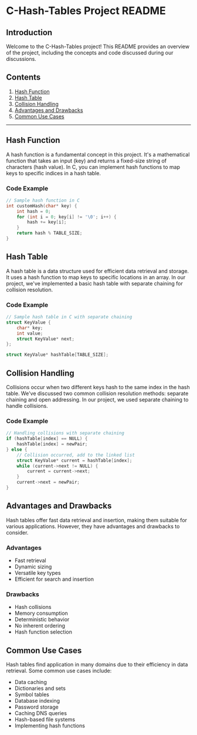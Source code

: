 # C-Hash-Tables Project README

## Introduction

Welcome to the C-Hash-Tables project! This README provides an overview of the project, including the concepts and code discussed during our discussions.

## Contents

1. [Hash Function](#hash-function)
2. [Hash Table](#hash-table)
3. [Collision Handling](#collision-handling)
4. [Advantages and Drawbacks](#advantages-and-drawbacks)
5. [Common Use Cases](#common-use-cases)

---

## Hash Function

A hash function is a fundamental concept in this project. It's a mathematical function that takes an input (key) and returns a fixed-size string of characters (hash value). In C, you can implement hash functions to map keys to specific indices in a hash table.

### Code Example

```c
// Sample hash function in C
int customHash(char* key) {
    int hash = 0;
    for (int i = 0; key[i] != '\0'; i++) {
        hash += key[i];
    }
    return hash % TABLE_SIZE;
}
```

## Hash Table

A hash table is a data structure used for efficient data retrieval and storage. It uses a hash function to map keys to specific locations in an array. In our project, we've implemented a basic hash table with separate chaining for collision resolution.

### Code Example

```c
// Sample hash table in C with separate chaining
struct KeyValue {
    char* key;
    int value;
    struct KeyValue* next;
};

struct KeyValue* hashTable[TABLE_SIZE];
```

## Collision Handling

Collisions occur when two different keys hash to the same index in the hash table. We've discussed two common collision resolution methods: separate chaining and open addressing. In our project, we used separate chaining to handle collisions.

### Code Example

```c
// Handling collisions with separate chaining
if (hashTable[index] == NULL) {
    hashTable[index] = newPair;
} else {
    // Collision occurred, add to the linked list
    struct KeyValue* current = hashTable[index];
    while (current->next != NULL) {
        current = current->next;
    }
    current->next = newPair;
}
```

## Advantages and Drawbacks

Hash tables offer fast data retrieval and insertion, making them suitable for various applications. However, they have advantages and drawbacks to consider.

### Advantages

- Fast retrieval
- Dynamic sizing
- Versatile key types
- Efficient for search and insertion

### Drawbacks

- Hash collisions
- Memory consumption
- Deterministic behavior
- No inherent ordering
- Hash function selection

## Common Use Cases

Hash tables find application in many domains due to their efficiency in data retrieval. Some common use cases include:

- Data caching
- Dictionaries and sets
- Symbol tables
- Database indexing
- Password storage
- Caching DNS queries
- Hash-based file systems
- Implementing hash functions
